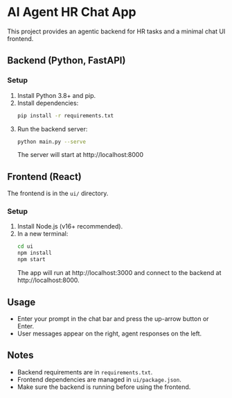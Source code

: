 # AI Agent HR Chat App

This project provides an agentic backend for HR tasks and a minimal chat UI frontend.

## Backend (Python, FastAPI)

### Setup
1. Install Python 3.8+ and pip.
2. Install dependencies:
   ```bash
   pip install -r requirements.txt
   ```
3. Run the backend server:
   ```bash
   python main.py --serve
   ```
   The server will start at http://localhost:8000

## Frontend (React)

The frontend is in the `ui/` directory.

### Setup
1. Install Node.js (v16+ recommended).
2. In a new terminal:
   ```bash
   cd ui
   npm install
   npm start
   ```
   The app will run at http://localhost:3000 and connect to the backend at http://localhost:8000.

## Usage
- Enter your prompt in the chat bar and press the up-arrow button or Enter.
- User messages appear on the right, agent responses on the left.

## Notes
- Backend requirements are in `requirements.txt`.
- Frontend dependencies are managed in `ui/package.json`.
- Make sure the backend is running before using the frontend. 